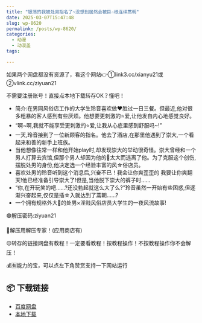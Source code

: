 ```yaml
---
title: "银荡的我被处男指名了~没想到居然会被巨☆根连续蒿朝"
date: 2025-03-07T15:47:48
slug: wp-8620
permalink: /posts/wp-8620/
categories:
  - 动漫
  - 动漫盖
tags:

---
```


如果两个网盘都没有资源了，看这个网站👉①link3.cc/xianyu21或②vlink.cc/ziyuan21

不需要注册账号！直接点本地下载转存OK？懂吧！

*   简介:在男同风俗店工作的大学生玲音喜欢做❤️胜过一日三餐。但最近,他对很多粗暴的客人感到有些厌烦。他想要更刺激的⭐爱,让他发自内心地感觉良好。
*   “啊~啊,我就不能享受更刺激的⭐爱,让我从心底里感到舒服吗~!”
*   一天,玲音接到了一位新顾客的指名。他去了酒店,在那里他遇到了崇大,一个看起来和善的新手上班族。
*   当他想像往常一样和他开始play时,却发现崇大的举动很奇怪。崇大曾经和一个男人打算去宾馆,但那个男人却因为他的🐔太大而逃离了他。为了克服这个创伤,摆脱处男的身份,他决定选一个经验丰富的风☆俗店员。
*   喜欢处男的玲音听到这个消息后,兴奋不已！我会让你爽歪歪的 我要让你爽翻天!他已经准备引导崇大了!但是,当他脱下崇大的裤子时……
*   “你,在开玩笑的吧……?还没勃起就这么大了么?”玲音虽然一开始有些困惑,但逐渐兴奋起来,仅仅是插☆入就达到了蒿朝……?
*   一个拥有规格外大🐔的处男×淫贱风俗店员大学生的一夜风流故事!

🟢解压密码:ziyuan21

🔵解压用解压专家！(应用商店有)

🟡转存的链接网盘有教程！一定要看教程！按教程操作！不按教程操作你不会解压！

💰🈶能力的宝，可以点左下角赞赏支持一下网站运行

## 📦 下载链接
- [百度网盘](https://blziyuan21.com/pay-download/8620?key=907d68abfe&down_id=0)
- [本地下载](https://blziyuan21.com/pay-download/8620?key=907d68abfe&down_id=1)

